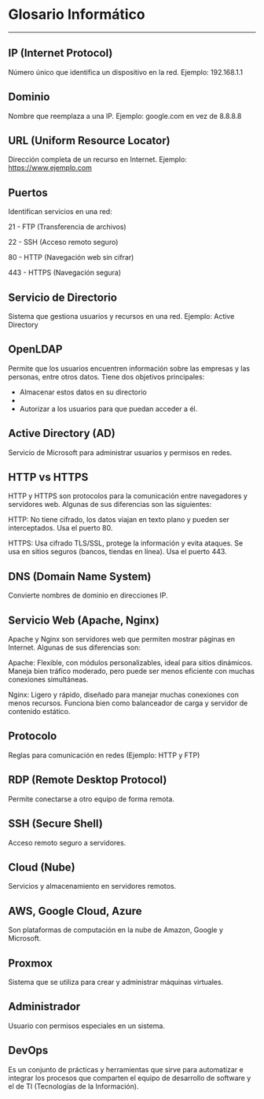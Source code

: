 # Glosario Informático
---

## IP (Internet Protocol)
Número único que identifica un dispositivo en la red.
Ejemplo: 192.168.1.1

## Dominio
Nombre que reemplaza a una IP.
Ejemplo: google.com en vez de 8.8.8.8

## URL (Uniform Resource Locator)
Dirección completa de un recurso en Internet.
Ejemplo: https://www.ejemplo.com

## Puertos
Identifican servicios en una red:

21 - FTP (Transferencia de archivos)

22 - SSH (Acceso remoto seguro)

80 - HTTP (Navegación web sin cifrar)

443 - HTTPS (Navegación segura)

## Servicio de Directorio
Sistema que gestiona usuarios y recursos en una red.
Ejemplo: Active Directory

## OpenLDAP
Permite que los usuarios encuentren información sobre las empresas y las personas, entre otros datos. Tiene dos objetivos principales:

- Almacenar estos datos en su directorio
- 
- Autorizar a los usuarios para que puedan acceder a él.

## Active Directory (AD)
Servicio de Microsoft para administrar usuarios y permisos en redes.

## HTTP vs HTTPS
HTTP y HTTPS son protocolos para la comunicación entre navegadores y servidores web. Algunas de sus diferencias son las siguientes:

HTTP: No tiene cifrado, los datos viajan en texto plano y pueden ser interceptados. Usa el puerto 80.

HTTPS: Usa cifrado TLS/SSL, protege la información y evita ataques. Se usa en sitios seguros (bancos, tiendas en línea). Usa el puerto 443.

## DNS (Domain Name System)
Convierte nombres de dominio en direcciones IP.

## Servicio Web (Apache, Nginx)
Apache y Nginx son servidores web que permiten mostrar páginas en Internet. Algunas de sus diferencias son:

Apache: Flexible, con módulos personalizables, ideal para sitios dinámicos. Maneja bien tráfico moderado, pero puede ser menos eficiente con muchas conexiones simultáneas.

Nginx: Ligero y rápido, diseñado para manejar muchas conexiones con menos recursos. Funciona bien como balanceador de carga y servidor de contenido estático.

## Protocolo
Reglas para comunicación en redes (Ejemplo: HTTP y FTP)

## RDP (Remote Desktop Protocol)
Permite conectarse a otro equipo de forma remota.

## SSH (Secure Shell)
Acceso remoto seguro a servidores.

## Cloud (Nube)
Servicios y almacenamiento en servidores remotos.

## AWS, Google Cloud, Azure
Son plataformas de computación en la nube de Amazon, Google y Microsoft.

## Proxmox
Sistema que se utiliza para crear y administrar máquinas virtuales.

## Administrador
Usuario con permisos especiales en un sistema.

## DevOps
Es un conjunto de prácticas y herramientas que sirve para automatizar e integrar los procesos que comparten el equipo de desarrollo de software y el de TI (Tecnologías de la Información).

